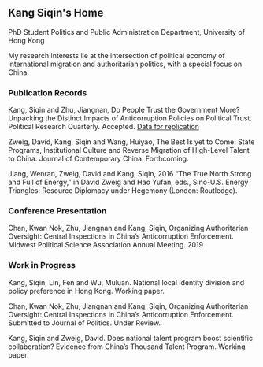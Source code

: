 ## Kang Siqin's Home

PhD Student Politics and Public Administration Department, University of Hong Kong

My research interests lie at the intersection of political economy of international migration and authoritarian politics, with a special focus on China.

### Publication Records

Kang, Siqin and Zhu, Jiangnan, Do People Trust the Government More? Unpacking the Distinct Impacts of Anticorruption Policies on Political Trust. Political Research Quarterly. Accepted. 
  <a href="https://drive.google.com/open?id=1Ocwvy0CS3ZCxBX1sShvBQYwZW3uKkUUF">Data for replication</a>
  
Zweig, David, Kang, Siqin and Wang, Huiyao, The Best Is yet to Come: State Programs, Institutional Culture and Reverse Migration of High-Level Talent to China. Journal of Contemporary China. Forthcoming.

Jiang, Wenran, Zweig, David and Kang, Siqin, 2016 “The True North Strong and Full of Energy,” in David Zweig and Hao Yufan, eds., Sino-U.S. Energy Triangles: Resource Diplomacy under Hegemony (London: Routledge).


### Conference Presentation

Chan, Kwan Nok, Zhu, Jiangnan and Kang, Siqin, Organizing Authoritarian Oversight: Central Inspections in China’s Anticorruption Enforcement. Midwest Political Science Association Annual Meeting. 2019


### Work in Progress

Kang, Siqin, Lin, Fen and Wu, Muluan. National local identity division and policy preference in Hong Kong. Working paper.

Chan, Kwan Nok, Zhu, Jiangnan and Kang, Siqin, Organizing Authoritarian Oversight: Central Inspections in China’s Anticorruption Enforcement. Submitted to Journal of Politics. Under Review.

Kang, Siqin and Zweig, David. Does national talent program boost scientific collaboration? Evidence from China’s Thousand Talent Program. Working paper.
